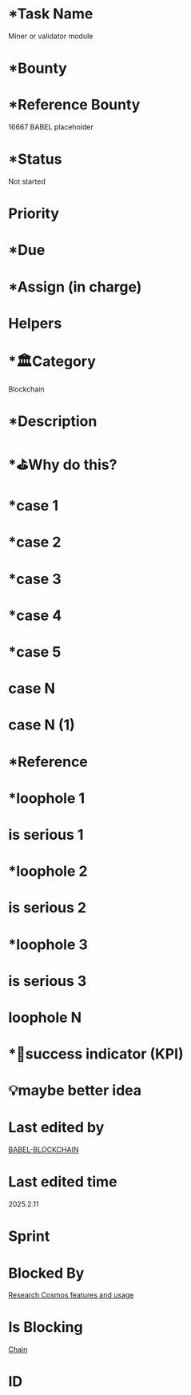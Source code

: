 # \*Task Name

Miner or validator module

# \*Bounty

# \*Reference Bounty

16667 BABEL placeholder

# \*Status

Not started

# Priority

# \*Due

# \*Assign (in charge)

# Helpers

# \*🏛Category

Blockchain

# \*Description

# \*⛳️Why do this?

# \*case 1

# \*case 2

# \*case 3

# \*case 4

# \*case 5

# case N

# case N (1)

# \*Reference

# \*loophole 1

# is serious 1

# \*loophole 2

# is serious 2

# \*loophole 3

# is serious 3

# loophole N

# \*🎯success indicator (KPI)

# 💡maybe better idea

# Last edited by

[BABEL-BLOCKCHAIN](https://github.com/BABEL-BLOCKCHAIN)

# Last edited time

2025.2.11

# Sprint

# Blocked By

[Research Cosmos features and usage](../Research/Research%20Cosmos%20features%20and%20usage.md)

# Is Blocking

[Chain](../Blockchain/Chain.md)

# ID
